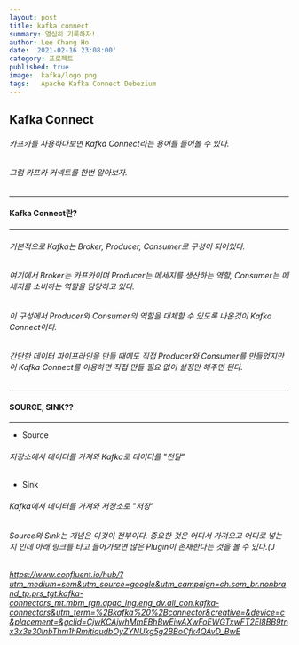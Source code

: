 ```yaml
---
layout: post
title: kafka connect
summary: 열심히 기록하자!
author: Lee Chang Ho
date: '2021-02-16 23:08:00'
category: 프로젝트
published: true
image:  kafka/logo.png
tags:   Apache Kafka Connect Debezium
---
```


## Kafka Connect
###### 카프카를 사용하다보면 Kafka Connect라는 용어를 들어볼 수 있다.  
###### 그럼 카프카 커넥트를 한번 알아보자.

---
#### Kafka Connect란?
--- 
###### 기본적으로 Kafka는 Broker, Producer, Consumer로 구성이 되어있다.
###### 여기에서 Broker는 카프카이며 Producer는 메세지를 생산하는 역할, Consumer는 메세지를 소비하는 역할을 담당하고 있다.  
###### 이 구성에서 Producer와 Consumer의 역할을 대체할 수 있도록 나온것이 Kafka Connect이다.

###### 간단한 데이터 파이프라인을 만들 때에도 직접 Producer와 Consumer를 만들었지만 이 Kafka Connect를 이용하면 직접 만들 필요 없이 설정만 해주면 된다.

---
#### SOURCE, SINK??
---
- Source  
###### 저장소에서 데이터를 가져와 Kafka로 데이터를 "전달"
- Sink
###### Kafka에서 데이터를 가져와 저장소로 "저장"

###### Source와 Sink는 개념은 이것이 전부이다. 중요한 것은 어디서 가져오고 어디로 넣는지 인데  아래 링크를 타고 들어가보면 많은 Plugin이 존재한다는 것을 볼 수 있다.(J
###### https://www.confluent.io/hub/?utm_medium=sem&utm_source=google&utm_campaign=ch.sem_br.nonbrand_tp.prs_tgt.kafka-connectors_mt.mbm_rgn.apac_lng.eng_dv.all_con.kafka-connectors&utm_term=%2Bkafka%20%2Bconnector&creative=&device=c&placement=&gclid=CjwKCAjwhMmEBhBwEiwAXwFoEWGTxwFT2El8BB9tnx3x3e30lnbThm1hRmitiqudbOyZYNUkg5g2BBoCfk4QAvD_BwE
<!--stackedit_data:
eyJoaXN0b3J5IjpbLTExMTUyMzk5M119
-->